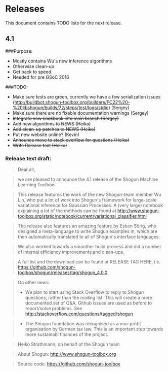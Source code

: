 # Releases
This document contains TODO lists for the next release.

## 4.1
###Purpose:
 * Mostly contains Wu's new inference algorithms
 * Otherwise clean-up
 * Get back to speed.
 * Needed for pre GSoC 2016

###TODO:
 * Make sure tests are green, currently we have a few serialization issues (http://buildbot.shogun-toolbox.org/builders/FC22%20-%20libshogun/builds/72/steps/test/logs/stdio) (Sergey)
 * Make sure there are no fixable documentation warnings (Sergey)
 * ~~Integrate new cookbook into main branch (Sergey)~~
 * ~~Add new algorithms to NEWS (Heiko)~~
 * ~~Add clean-up patches to NEWS (Heiko)~~
 * Put new website online? (Kevin)
 * ~~Announce move to stack overflow for questions (Heiko)~~
 * ~~Write Release text (Heiko)~~

### Release text draft:
> Dear all,

> we are pleased to announce the 4.1 release of the Shogun Machine Learning Toolbox.

> This release features the work of the new Shogun-team member Wu Lin, who put a lot of work into Shogun's framework for large-scale variational inference for Gaussian Processes. A (very large) notebook explaining a lot of the methods can be found at http://www.shogun-toolbox.org/static/notebook/current/variational_classifier.html

> The release also features an amazing feature by Esben Sörig, who designed a meta-language to write Shogun examples in, which are then automatically translated to all of Shogun's interface languages.

> We also worked towards a smoother build process and did a number of internal efficiency improvements and clean-ups.

> A full list and the download can be found at
> RELEASE TAG HERE, i.e. 
https://github.com/shogun-toolbox/shogun/releases/tag/shogun_4.0.0

> On other news:
>  * We plan to start using Stack Overflow to reply to Shogun questions, rather than the mailing list. This will create a more documented set of Q&A. Github issues are used as before to report/solve problems. See http://stackoverflow.com/questions/tagged/shogun

>  * The Shogun foundation was recognised as a non-profit organisation by German tax law. This is an important step towards more sustainabl finances of the project.

> Heiko Strathmann, on behalf of the Shogun team

> About Shogun:
> http://www.shogun-toolbox.org

> Source code:
> https://github.com/shogun-toolbox